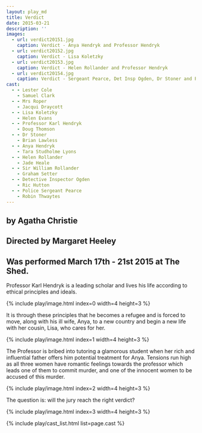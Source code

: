 ```yaml
---
layout: play_md
title: Verdict
date: 2015-03-21
description: ''
images:
  - url: verdict20151.jpg
    caption: Verdict - Anya Hendryk and Professor Hendryk
  - url: verdict20152.jpg
    caption: Verdict - Lisa Koletzky
  - url: verdict20153.jpg
    caption: Verdict - Helen Rollander and Professor Hendryk
  - url: verdict20154.jpg
    caption: Verdict - Sergeant Pearce, Det Insp Ogden, Dr Stoner and Professor Hendryk
cast:
  - - Lester Cole
    - Samuel Clark
  - - Mrs Roper
    - Jacqui Draycott
  - - Lisa Koletzky
    - Helen Evans
  - - Professor Karl Hendryk
    - Doug Thomson
  - - Dr Stoner
    - Brian Lawless
  - - Anya Hendryk
    - Tara Studholme Lyons
  - - Helen Rollander
    - Jade Heale
  - - Sir William Rollander
    - Graham Setter
  - - Detective Inspector Ogden
    - Ric Hutton
  - - Police Sergeant Pearce
    - Robin Thwaytes
---
```


## by Agatha Christie

## Directed by Margaret Heeley

## Was performed March 17th - 21st 2015 at The Shed.

Professor Karl Hendryk is a leading scholar and lives his life according to ethical principles and ideals.

{% include play/image.html index=0 width=4 height=3 %}

It is through these principles that he becomes a refugee and is forced to move, along with his ill wife, Anya, to a new country and begin a new life with her cousin, Lisa, who cares for her.

{% include play/image.html index=1 width=4 height=3 %}

The Professor is bribed into tutoring a glamorous student when her rich and influential father offers him potential treatment for Anya. Tensions run high as all three women have romantic feelings towards the professor which leads one of them to commit murder, and one of the innocent women to be accused of this murder.

{% include play/image.html index=2 width=4 height=3 %}

The question is: will the jury reach the right verdict?

{% include play/image.html index=3 width=4 height=3 %}

{% include play/cast_list.html list=page.cast %}
